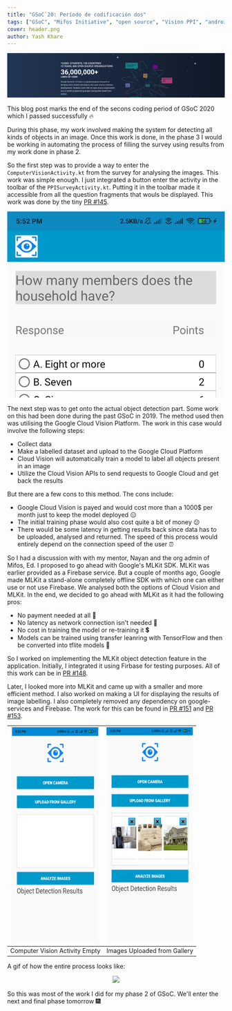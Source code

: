 ```yaml
---
title: "GSoC`20: Período de codificación dos"
tags: ["GSoC", "Mifos Initiative", "open source", "Vision PPI", "android", "computer vision"]
cover: header.png
author: Yash Khare
---
```


<center>

<img src="featured.png" width="720" />

</center>

This blog post marks the end of the secons coding period of GSoC 2020 which I passed successfully 🔥

During this phase, my work involved making the system for detecting all kinds of objects in an image. Once this work is done, in the phase 3 I would be working in automating
the process of filling the survey using results from my work done in phase 2. 

So the first step was to provide a way to enter the `ComputerVisionActivity.kt` from the survey for analysing the images. This work was simple enough. I just integrated 
a button enter the activity in the toolbar of the `PPISurveyActivity.kt`. Putting it in the toolbar made it accessible from all the question fragments that wouls be 
displayed. This work was done by the tiny [PR #145](https://github.com/openMF/ppi-vision/pull/145).

![toolbar](./toolbar.png)

The next step was to get onto the actual object detection part. Some work on this had been done during the past GSoC in 2019. The method used then was utilising the
Google Cloud Vision Platform. The work in this case would involve the following steps:

- Collect data
- Make a labelled dataset and upload to the Google Cloud Platform
- Cloud Vision will automatically train a model to label all objects present in an image
- Utilize the Cloud Vision APIs to send requests to Google Cloud and get back the results

But there are a few cons to this method. The cons include: 

- Google Cloud Vision is payed and would cost more than a 1000$ per month just to keep the model deployed 😑
- The initial training phase would also cost quite a bit of money 😕
- There would be some latency in getting results back since data has to be uploaded, analysed and returned. The speed of this process would entirely depend on the 
connection speed of the user ⏰

So I had a discussion with with my mentor, Nayan and the org admin of Mifos, Ed. I proposed to go ahead with Google's MLKit SDK. MLKit was earlier provided as a Firebase
service. But a couple of months ago, Google made MLKit a stand-alone completely offline SDK with which one can either use or not use Firebase. We analysed both the
options of Cloud Vision and MLKit. In the end, we decided to go ahead with MLKit as it had the following pros:

- No payment needed at all 🤑   
- No latency as network connection isn't needed 🚫
- No cost in training the model or re-training it 💲
- Models can be trained using transfer leanring with TensorFlow and then be converted into tflite models 📱

So I worked on implementing the MLKit object detection feature in the application. Initially, I integrated it using Firbase for testing purposes. All of this work can be 
in [PR #148](https://github.com/openMF/ppi-vision/pull/148). 

Later, I looked more into MLKit and came up with a smaller and more efficient method. I also worked on making a UI for displaying the results of image labelling. 
I also completely removed any dependency on google-services and Firebase. The work for this can be found in [PR #151](https://github.com/openMF/ppi-vision/pull/151)
and [PR #153](https://github.com/openMF/ppi-vision/pull/153).

<center>

| <img src="cva.png" alt="Computer Vision Activity" style="height: 500px; width:200px;"/>  |  <img src="cvai.png" alt="Computer Vision Activity" style="height: 500px; width:200px;"/>  |
|------------------|------------------|
| Computer Vision Activity Empty |  Images Uploaded from Gallery |

</center>

A gif of how the entire process looks like: 

<div align="center">
    <img src="https://user-images.githubusercontent.com/41234408/90552152-0570e580-e1b0-11ea-933f-a9f355abeee9.gif" height="720" />
</div>

So this was most of the work I did for my phase 2 of GSoC. We'll enter the next and final phase tomorrow 🎆


